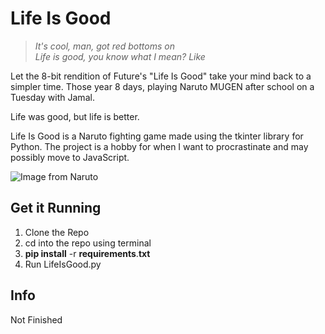 # Life Is Good
> _It's cool, man, got red bottoms on  
Life is good, you know what I mean? Like_

Let the 8-bit rendition of Future's "Life Is Good" take your mind back to a simpler time. Those year 8 days, playing Naruto MUGEN after school on a Tuesday with Jamal. 

Life was good, but life is better. 

Life Is Good is a Naruto fighting game made using the tkinter library for Python. The project is a hobby for when I want to procrastinate and may possibly move to JavaScript.

![Image from Naruto](https://static.comicvine.com/uploads/original/11111/111118857/3223790-tobi-and-deidara-akatsuki-19019180-1280-720.jpg)

## Get it Running
1. Clone the Repo
2. cd into the repo using terminal
3. **pip install** -r **requirements**.**txt**
4. Run LifeIsGood.py

## Info
Not Finished